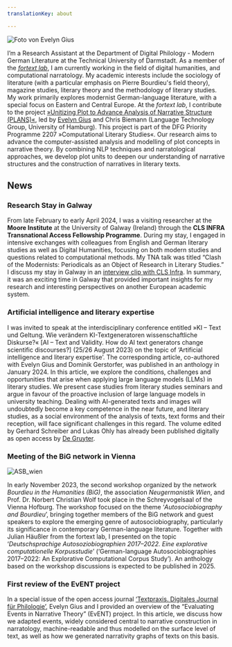 ```yaml
---
translationKey: about

---
```



![Foto von Evelyn Gius](/images/Homepage-1.jpeg#floatright)


I’m a Research Assistant at the Department of Digital Philology - Modern German Literature at the Technical University of Darmstadt. As a member of the [_fortext lab_](https://fortext.org/de/), I  am currently working in the field of digital humanities, and computational narratology. My academic interests include the sociology of literature (with a particular emphasis on Pierre Bourdieu's field theory), magazine studies, literary theory and the methodology of literary studies. My work primarily explores modernist German-language literature, with a special focus on Eastern and Central Europe.
At the _fortext lab_, I contribute to the project [»Unitizing Plot to Advance Analysis of Narrative Structure (PLANS)«](https://gepris.dfg.de/gepris/projekt/434552206?language=en), led by [Evelyn Gius](https://evelyngius.de/de/) and Chris Biemann (Language Technology Group, University of Hamburg). This project is part of the DFG Priority Programme 2207 »Computational Literary Studies«. Our research aims to advance the computer-assisted analysis and modelling of plot concepts in narrative theory. By combining NLP techniques and narratological approaches, we develop plot units to deepen our understanding of narrative structures and the construction of narratives in literary texts.


<div class="spacing"></div>


## News


### Research Stay in Galway
From late February to early April 2024, I was a visiting researcher at the **Moore Institute** at the University of Galway (Ireland) through the **CLS INFRA Transnational Access Fellowship Programme**. During my stay, I engaged in intensive exchanges with colleagues from English and German literary studies as well as Digital Humanities, focusing on both modern studies and questions related to computational methods. My TNA talk was titled “Clash of the Modernists: Periodicals as an Object of Research in Literary Studies.” I discuss my stay in Galway in an [interview clip with CLS Infra](https://www.youtube.com/watch?v=Gk0yODFSlDI). In summary, it was an exciting time in Galway that provided important insights for my research and interesting perspectives on another European academic system.

### Artificial intelligence and literary expertise
I was invited to speak at the interdisciplinary conference entitled »KI – Text und Geltung. Wie verändern KI-Textgeneratoren wissenschaftliche Diskurse?« [AI – Text and Validity. How do AI text generators change scientific discourses?] (25/26 August 2023) on the topic of ‘Artificial intelligence and literary expertise’. The corresponding article, co-authored with Evelyn Gius and Dominik Gerstorfer, was published in an anthology in January 2024. 
In this article, we explore the conditions, challenges and opportunities that arise when applying large language models (LLMs) in literary studies. We present case studies from literary studies seminars and argue in favour of the proactive inclusion of large language models in university teaching. Dealing with AI-generated texts and images will undoubtedly become a key competence in the near future, and literary studies, as a social environment of the analysis of texts, text forms and their reception, will face significant challenges in this regard. The volume edited by Gerhard Schreiber and Lukas Ohly has already been published digitally as open access by [De Gruyter](https://www.degruyter.com/document/isbn/9783111350967/html?lang=de).


### Meeting of the BiG network in Vienna

![ASB_wien](/images/ASB-Wien.png#floatrightintext)

In early November 2023, the second workshop organized by the network _Bourdieu in the Humanities (BiG)_, the association _Neugermanistik Wien_, and Prof. Dr. Norbert Christian Wolf took place in the Schreyvogelsaal of the Vienna Hofburg. The workshop focused on the theme ‘_Autosociobiography and Bourdieu_’, bringing together members of the BiG network and guest speakers to explore the emerging genre of autosociobiography, particularly its significance in contemporary German-language literature.
Together with Julian Häußler from the fortext lab, I presented on the topic ‘_Deutschsprachige Autosoziobiographien 2017–2022. Eine explorative computationelle Korpusstudie_’ (‘German-language Autosociobiographies 2017–2022: An Explorative Computational Corpus Study’).
An anthology based on the workshop discussions is expected to be published in 2025.



### First review of the EvENT project

In a special issue of the open access journal [‘Textpraxis. Digitales Journal für Philologie’](https://www.textpraxis.net/sonderausgabe-7), Evelyn Gius and I provided an overview of the “Evaluating Events in Narrative Theory” (EvENT) project. In this article, we discuss how we adapted events, widely considered central to narrative construction in narratology, machine-readable and thus modelled on the surface level of text, as well as how we generated narrativity graphs of texts on this basis.
